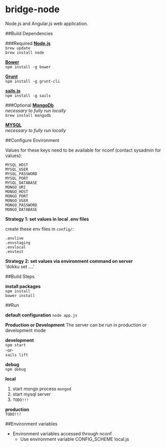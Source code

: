 bridge-node
====
Node.js and Angular.js web application.


##Build Dependencies

###Required
[**Node.js**](http://nodejs.org/)  
```brew update```  
```brew install node```  

[**Bower**](http://bower.io/)  
```npm install -g bower```  

[**Grunt**](http://gruntjs.com/)  
```npm install -g grunt-cli```  

[**sails.js**](http://sailsjs.org/#!)  
```npm install -g sails```  

###Optional
[**MongoDb**](https://www.mongodb.org/)  
*necessary to fully run locally*  
```brew install mongodb```  

[**MYSQL**](http://dev.mysql.com/downloads/mysql/)  
*necessary to fully run locally*

##Configure Environment  

Values for these keys need to be available for nconf (contact sysadmin for values):  
```
MYSQL_HOST
MYSQL_USER
MYSQL_PASSWORD
MYSQL_PORT
MYSQL_DATABASE
MONGO_URI
MONGO_HOST
MONGO_PORT
MONGO_USER
MONGO_PASSWORD
MONGO_DATABASE
```   

**Strategy 1: set values in local .env files**  

create these env files in `config/`:
```
.envlive
.envstaging
.envlocal
.envtest
```

**Strategy 2: set values via environment command on server**  
'dokku set ....'


##Build Steps  

**install packages**  
`npm install`  
`bower install`


##Run  

**default configuration**
`node app.js`  

**Production or Development**
The server can be run in production or development mode

**development**  
`npm start`  
-or-  
`sails lift`  

**debug**  
`npm debug`  

**local**  
1. start mongo process `mongod`
2. start mysql server
3. `TODO!!!`



**production**  
`TODO!!!`


##Environment variables  

+ Environment variables accessed through nconf
    * Use environment variable CONFIG_SCHEME local.js


